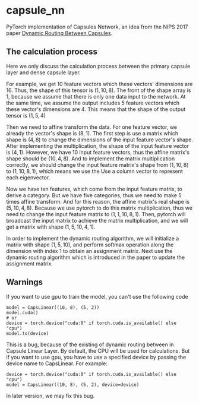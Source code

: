 # capsule_nn

PyTorch implementation of Capsules Network, an idea from  the NIPS 2017 paper [Dynamic Routing Between Capsules](https://arxiv.org/abs/1710.09829).

## The calculation process

Here we only discuss the calculation process between the primary capsule layer and dense capsule layer.

For example, we get $10$ feature vectors which these vectors' dimensions are $16$. Thus, the shape of this tensor is $(1, 10, 8)$. The front of the shape array is $1$, because we assume that there is only one data input to the network. At the same time, we assume the output includes $5$ feature vectors which these vector's dimensions are $4$. This means that the shape of the output tensor is $(1, 5, 4)$

Then we need to affine transform the data. For one feature vector, we already the vector's shape is $(8, 1)$. The first step is use a matrix which shape is $(4, 8)$ to change the dimensions of the input feature vector's shape. After implementing the multiplication, the shape of the input feature vector is $(4, 1)$. However, we have $10$ input feature vectors, thus the affine matrix's shape should be $(10, 4, 8)$. And to implement the matrix multiplication correctly, we should change the input feature matrix's shape from $(1, 10, 8)$ to $(1, 10, 8, 1)$, which means we use the Use a column vector to represent each eigenvector.

Now we have ten features, which come from the input feature matrix, to derive a category. But we have five categories, thus we need to make $5$ times affine transform. And for this reason, the affine matrix's real shape is $(5, 10, 4, 8)$. Because we use pytorch to do this matrix multiplication, thus we need to change the input feature matrix to $(1, 1, 10, 8, 1)$. Then, pytorch will broadcast the input matrix to achieve the matrix multiplication, and we will get a matrix with shape $(1, 5, 10, 4, 1)$.

In order to implement the dynamic routing algorithm, we will initialize a matrix with shape $(1, 5, 10)$, and perform softmax operation along the dimension with index $1$ to obtain an assignment matrix. Next use the dynamic routing algorithm which is introduced in the paper to update the assignment matrix.

## Warnings
If you want to use gpu to train the model, you can't use the following code
```
model = CapsLinear((10, 8), (5, 2))
model.cuda()
# or
device = torch.device("cuda:0" if torch.cuda.is_available() else "cpu")
model.to(device)
```
This is a bug, because of the existing of dynamic routing between in Capsule Linear Layer. By default, the CPU will be used for calculations. But if you want to use gpu, you have to use a specified device by passing the device name to CapsLinear. For example:
```
device = torch.device("cuda:0" if torch.cuda.is_available() else "cpu")
model = CapsLinear((10, 8), (5, 2), device=device)
```

In later version, we may fix this bug.
